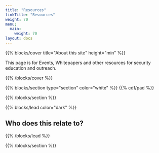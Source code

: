 ```yaml
---
title: "Resources"
linkTitle: "Resources"
weight: 70
menu:
  main:
    weight: 70
layout: docs
---
```


{{% blocks/cover title="About this site" height="min" %}}

This page is for Events, Whitepapers and other resources for security education and outreach. 

{{% /blocks/cover %}}


{{% blocks/section type="section" color="white" %}}
{{% cdf/pad %}}

{{% /blocks/section %}}

{{% blocks/lead color="dark" %}}
## Who does this relate to?

{{% /blocks/lead %}}


{{% /blocks/section %}}










